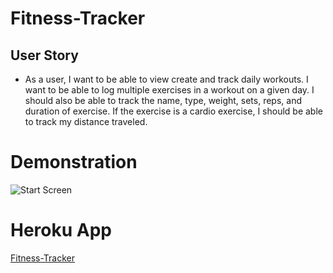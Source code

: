 # Fitness-Tracker

## User Story

* As a user, I want to be able to view create and track daily workouts. I want to be able to log multiple exercises in a workout on a given day. I should also be able to track the name, type, weight, sets, reps, and duration of exercise. If the exercise is a cardio exercise, I should be able to track my distance traveled.

# Demonstration

![Start Screen](/images/demonstration.gif)

# Heroku App
[Fitness-Tracker](https://ydefrawi-fitness-tracker.herokuapp.com/)
